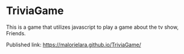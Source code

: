 # TriviaGame

This is a game that utilizes javascript to play a game about the tv show, Friends.

Published link: https://malorielara.github.io/TriviaGame/
